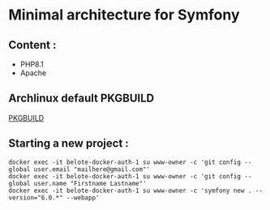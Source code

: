 # Minimal architecture for Symfony

## Content : 

* PHP8.1
* Apache

## Archlinux default PKGBUILD

[PKGBUILD](https://github.com/archlinux/svntogit-packages/tree/packages/php/trunk)

## Starting a new project :

```shell
docker exec -it belote-docker-auth-1 su www-owner -c 'git config --global user.email "mailhere@gmail.com"'
docker exec -it belote-docker-auth-1 su www-owner -c 'git config --global user.name "Firstname Lastname"'
docker exec -it belote-docker-auth-1 su www-owner -c 'symfony new . --version="6.0.*" --webapp'
```
